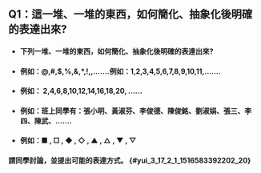 ## Q1：這一堆、一堆的東西，如何簡化、抽象化後明確的表達出來?

* #### 下列一堆、一堆的東西，如何簡化、抽象化後明確的表達出來?
* #### 例如：@,\#,$,%,&,\*,!,,.......例如：1,2,3,4,5,6,7,8,9,10,11,.......
* #### 例如： 2,4,6,8,10,12,14,16,18,20,  ......
* #### 例如：班上同學有：張小明、黃淑芬、李俊德、陳俊銘、劉淑娟、張三、李四、陳武、.......
* #### 例如：■ , □ , ◆ , ◇ , ▲ , △ , ▼ , ▽

#### 請同學討論，並提出可能的表達方式。 {#yui_3_17_2_1_1516583392202_20}



